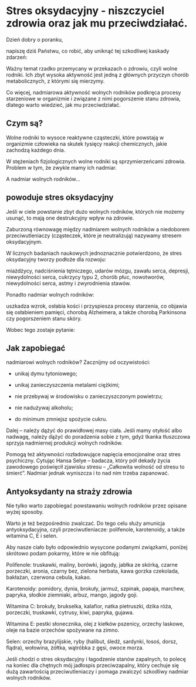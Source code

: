 # Stres oksydacyjny - niszczyciel zdrowia oraz jak mu przeciwdziałać.

Dzień dobry o poranku,

napiszę dziś Państwu, co robić, aby uniknąć tej szkodliwej kaskady zdarzeń:

Ważny temat rzadko przemycany w przekazach o zdrowiu, czyli wolne rodniki. Ich zbyt wysoka aktywność jest jedną z głównych przyczyn chorób metabolicznych, z którymi się mierzymy.

Co więcej, nadmiarowa aktywność wolnych rodników podkręca procesy starzeniowe w organizmie i związane z nimi pogorszenie stanu zdrowia, dlatego warto wiedzieć, jak mu przeciwdziałać.

## Czym są?

Wolne rodniki to wysoce reaktywne cząsteczki, które powstają w organizmie człowieka na skutek tysięcy reakcji chemicznych, jakie zachodzą każdego dnia.

W stężeniach fizjologicznych wolne rodniki są sprzymierzeńcami zdrowia. Problem w tym, że zwykle mamy ich nadmiar.

A nadmiar wolnych rodników…

## powoduje stres oksydacyjny

Jeśli w ciele powstanie zbyt dużo wolnych rodników, których nie możemy usunąć, to mają one destrukcyjny wpływ na zdrowie.

Zaburzoną równowagę między nadmiarem wolnych rodników a niedoborem przeciwutleniaczy (cząsteczek, które je neutralizują) nazywamy stresem oksydacyjnym.

W licznych badaniach naukowych jednoznacznie potwierdzono, że stres oksydacyjny tworzy podłoże dla rozwoju:

miażdżycy, nadciśnienia tętniczego, udarów mózgu, zawału serca, depresji, niewydolności serca, cukrzycy typu 2, chorób płuc, nowotworów, niewydolności serca, astmy i zwyrodnienia stawów.

Ponadto nadmiar wolnych rodników:

uszkadza wzrok, osłabia kości i przyspiesza procesy starzenia, co objawia się osłabieniem pamięci, chorobą Alzheimera, a także chorobą Parkinsona czy pogorszeniem stanu skóry.

Wobec tego zostaje pytanie:

## Jak zapobiegać

nadmiarowi wolnych rodników? Zacznijmy od oczywistości:

- unikaj dymu tytoniowego;

- unikaj zanieczyszczenia metalami ciężkimi;

- nie przebywaj w środowisku o zanieczyszczonym powietrzu;

- nie nadużywaj alkoholu;

- do minimum zmniejsz spożycie cukru.

Dalej – należy dążyć do prawidłowej masy ciała. Jeśli mamy otyłość albo nadwagę, należy dążyć do poradzenia sobie z tym, gdyż tkanka tłuszczowa sprzyja nadmiernej produkcji wolnych rodników.

Pomogą też aktywności rozładowujące napięcia emocjonalne oraz stres psychiczny. Cytując Hansa Selye – badacza, który pół dekady życia zawodowego poświęcił zjawisku stresu – „Całkowita wolność od stresu to śmierć”. Nadmiar jednak wyniszcza i to nad nim trzeba zapanować.

## Antyoksydanty na straży zdrowia

Nie tylko warto zapobiegać powstawaniu wolnych rodników przez opisane wyżej sposoby.

Warto je też bezpośrednio zwalczać. Do tego celu służy amunicja antyoksydacyjna, czyli przeciwutleniacze: polifenole, karotenoidy, a także witamina C, E i selen.

Aby nasze ciało było odpowiednio wysycone podanymi związkami, poniżej skrótowo podam pokarmy, które w nie obfitują:

Polifenole: truskawki, maliny, borówki, jagody, jabłka ze skórką, czarne porzeczki, aronia, czarny bez, zielona herbata, kawa gorzka czekolada, bakłażan, czerwona cebula, kakao.

Karotenoidy: pomidory, dynia, brokuły, jarmuż, szpinak, papaja, marchew, papryka, słodkie ziemniaki, arbuz, mango, jagody goji.

Witamina C: brokuły, brukselka, kalafior, natka pietruszki, dzika róża, porzeczki, truskawki, cytrusy, kiwi, papryka, gujawa.

Witamina E: pestki słonecznika, olej z kiełków pszenicy, orzechy laskowe, oleje na bazie orzechów spożywane na zimno.

Selen: orzechy brazylijskie, ryby (halibut, śledź, sardynki, łosoś, dorsz, flądra), wołowina, żółtka, wątróbka z gęsi, owoce morza.

Jeśli chodzi o stres oksydacyjny i łagodzenie stanów zapalnych, to polecę na koniec dla chętnych mój jadłospis przeciwzapalny, który cechuje się dużą zawartością przeciwutleniaczy i pomaga zwalczyć szkodliwy nadmiar wolnych rodników.